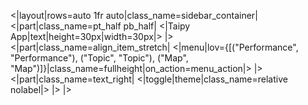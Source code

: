 <|layout|rows=auto 1fr auto|class_name=sidebar_container|
<|part|class_name=pt_half pb_half|
<|Taipy App|text|height=30px|width=30px|>
|>
<|part|class_name=align_item_stretch|
<|menu|lov={[("Performance", "Performance"), ("Topic", "Topic"), ("Map", "Map")]}|class_name=fullheight|on_action=menu_action|>
|>
<|part|class_name=text_right|
<|toggle|theme|class_name=relative nolabel|>
|>
|>

